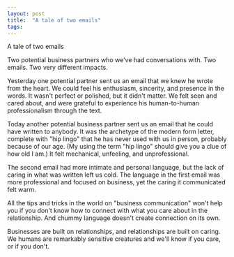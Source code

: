 ```yaml
---
layout: post
title:  "A tale of two emails"
tags: 
---
```


A tale of two emails

Two potential business partners who we've had conversations with. Two emails. Two very different impacts.

Yesterday one potential partner sent us an email that we knew he wrote from the heart. We could feel his enthusiasm, sincerity, and presence in the words. It wasn't perfect or polished, but it didn't matter. We felt seen and cared about, and were grateful to experience his human-to-human professionalism through the text.

Today another potential business partner sent us an email that he could have written to anybody. It was the archetype of the modern form letter, complete with "hip lingo" that he has never used with us in person, probably because of our age. (My using the term "hip lingo" should give you a clue of how old I am.) It felt mechanical, unfeeling, and unprofessional.

The second email had more intimate and personal language, but the lack of caring in what was written left us cold. The language in the first email was more professional and focused on business, yet the caring it communicated felt warm.

All the tips and tricks in the world on "business communication" won't help you if you don't know how to connect with what you care about in the relationship. And chummy language doesn't create connection on its own.

Businesses are built on relationships, and relationships are built on caring. We humans are remarkably sensitive creatures and we'll know if you care, or if you don't.